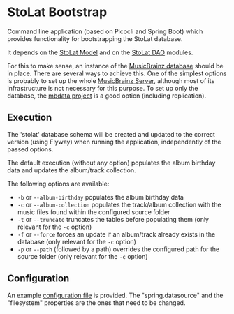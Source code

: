 # StoLat Bootstrap

Command line application (based on Picocli and Spring Boot) which provides functionality for bootstrapping the StoLat database.

It depends on the [StoLat Model](https://github.com/guisil/stolat/tree/develop/stolat-model) and on the [StoLat DAO](https://github.com/guisil/stolat/tree/develop/stolat-dao) modules.

For this to make sense, an instance of the [MusicBrainz database](https://musicbrainz.org/doc/MusicBrainz_Database) should be in place. There are several ways to achieve this. One of the simplest options is probably to set up the whole [MusicBrainz Server](https://musicbrainz.org/doc/MusicBrainz_Server), although most of its infrastructure is not necessary for this purpose. To set up only the database, the [mbdata project](https://github.com/lalinsky/mbdata/) is a good option (including replication).

## Execution

The 'stolat' database schema will be created and updated to the correct version (using Flyway) when running the application, independently of the passed options. 

The default execution (without any option) populates the album birthday data and updates the album/track collection. 

The following options are available:

* `-b` or `--album-birthday` populates the album birthday data
* `-c` or `--album-collection` populates the track/album collection with the music files found within the configured source folder
* `-t` or `--truncate` truncates the tables before populating them (only relevant for the `-c` option)
* `-f` or `--force` forces an update if an album/track already exists in the database (only relevant for the `-c` option)
* `-p` or `--path` (followed by a path) overrides the configured path for the source folder (only relevant for the `-c` option)

## Configuration

An example [configuration file](https://github.com/guisil/stolat/blob/develop/stolat-bootstrap/src/main/resources/application.properties.example) is provided. The "spring.datasource" and the "filesystem" properties are the ones that need to be changed.